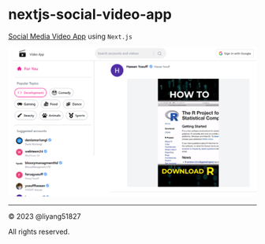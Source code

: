# nextjs-social-video-app

[Social Media Video App](https://social-media-video-app.vercel.app/) using `Next.js`

![Video App](screenshot.png)

---

&copy; 2023 @liyang51827

All rights reserved.
